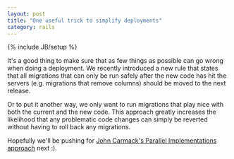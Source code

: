 ```yaml
---
layout: post
title: "One useful trick to simplify deployments"
category: rails
---
```

{% include JB/setup %}

It's a good thing to make sure that as few things as possible can go wrong when doing a deployment. We recently introduced a new rule that states that all migrations that can only be run safely after the new code has hit the servers (e.g. migrations that remove columns) should be moved to the next release.

Or to put it another way, we only want to run migrations that play nice with both the current and the new code. This approach greatly increases the likelihood that any problematic code changes can simply be reverted without having to roll back any migrations.

Hopefully we'll be pushing for [John Carmack's Parallel Implementations approach](http://www.altdev.co/2011/11/22/parallel-implementations) next :).
